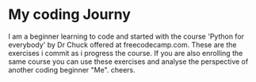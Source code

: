 # My coding Journy
I am a beginner learning to code and started with the course 'Python for everybody' by Dr Chuck offered at freecodecamp.com.
These are the exercises i commit as i progress the course.
If you are also enrolling the same course you can use these exercises and analyse the perspective of another coding beginner "Me". cheers.
